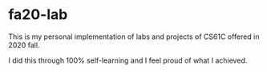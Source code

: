 # fa20-lab

This is my personal implementation of labs and projects of CS61C offered in 2020 fall.

I did this through 100% self-learning and I feel proud of what I achieved.